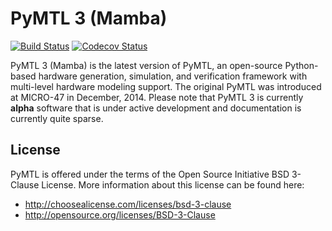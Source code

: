 PyMTL 3 (Mamba)
==========================================================================

[![Build Status](https://travis-ci.com/cornell-brg/pymtl3.svg?branch=master)](https://travis-ci.com/cornell-brg/pymtl3)
[![Codecov Status](https://codecov.io/gh/cornell-brg/pymtl3/branch/master/graph/badge.svg)](https://codecov.io/gh/cornell-brg/pymtl3)

PyMTL 3 (Mamba) is the latest version of PyMTL, an open-source
Python-based hardware generation, simulation, and verification framework with
multi-level hardware modeling support. The original PyMTL was introduced
at MICRO-47 in December, 2014. Please note that PyMTL 3 is currently
**alpha** software that is under active development and documentation is
currently quite sparse.

License
--------------------------------------------------------------------------

PyMTL is offered under the terms of the Open Source Initiative BSD
3-Clause License. More information about this license can be found here:

  - http://choosealicense.com/licenses/bsd-3-clause
  - http://opensource.org/licenses/BSD-3-Clause
